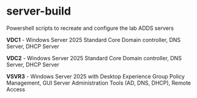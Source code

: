 # server-build 

Powershell scripts to recreate and configure the lab ADDS servers 

**VDC1** - Windows Server 2025 Standard Core
Domain controller, DNS Server, DHCP Server

**VDC2** - Windows Server 2025 Standard Core
Domain controller, DNS Server, DHCP Server

**VSVR3** - Windows Server 2025 with Desktop Experience
Group Policy Management, GUI Server Administration Tools (AD, DNS, DHCP), Remote Access
